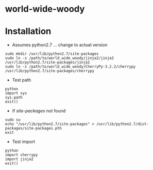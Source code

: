 world-wide-woody
==========================

# Installation

- Assumes python2.7 ... change to actual version
```
sudo mkdir /usr/lib/python2.7/site-packages
sudo ln -s /path/to/world_wide_woody/jinja2/jinja2 /usr/lib/python2.7/site-packages/jinja2
sudo ln -s /path/to/world_wide_woody/CherryPy-3.2.2/cherrypy /usr/lib/python2.7/site-packages/cherrypy
```

- Test path
```
python
import sys
sys.path
exit()
```

- If *site-packages* not found
```
sudo su
echo "/usr/lib/python2.7/site-packages" > /usr/lib/python2.7/dist-packages/site-packages.pth
exit
```

- Test import
```
python
import cherrypy
import jinja2
exit()
```

